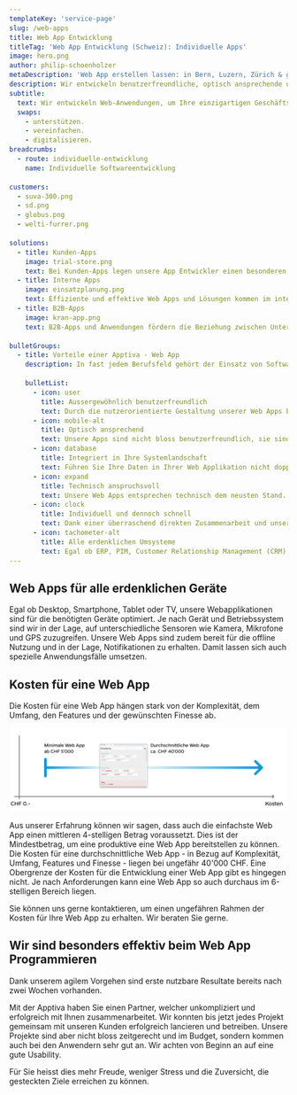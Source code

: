 ```yaml
---
templateKey: 'service-page'
slug: /web-apps
title: Web App Entwicklung
titleTag: 'Web App Entwicklung (Schweiz): Individuelle Apps'
image: hero.png
author: philip-schoenholzer
metaDescription: 'Web App erstellen lassen: in Bern, Luzern, Zürich & ganze Schweiz ✅ Pünktlich ✅ CH Entwickler ✅ kostenlose Beratung'
description: Wir entwickeln benutzerfreundliche, optisch ansprechende und technisch anspruchsvolle Web Apps, um Ihre einzigartigen Geschäftsprozesse abzubilden.
subtitle:
  text: Wir entwickeln Web-Anwendungen, um Ihre einzigartigen Geschäftsprozesse zu
  swaps:
    - unterstützen.
    - vereinfachen.
    - digitalisieren.
breadcrumbs:
  - route: individuelle-entwicklung
    name: Individuelle Softwareentwicklung

customers:
  - suva-300.png
  - sd.png
  - globus.png
  - welti-furrer.png

solutions:
  - title: Kunden-Apps
    image: trial-store.png
    text: Bei Kunden-Apps legen unsere App Entwickler einen besonderen Fokus auf ein ansprechendes Design und einfache Bedienung. So steht einem guten Kundenerlebnis auf jeder Plattform nichts im Weg.
  - title: Interne Apps
    image: einsatzplanung.png
    text: Effiziente und effektive Web Apps und Lösungen kommen im internen Gebrauch besonders gut an. Entsprechend legen unsere App Entwickler den Fokus auf die Unterstützung des Anwenders, ohne ihm im Weg zu stehen.
  - title: B2B-Apps
    image: kran-app.png
    text: B2B-Apps und Anwendungen fördern die Beziehung zwischen Unternehmen. Um dies optimal zu unterstützen, digitalisieren wir die entsprechenden Unternehmensprozesse einfach und verständlich auf allen relevanten Plattformen.

bulletGroups:
  - title: Vorteile einer Apptiva - Web App
    description: In fast jedem Berufsfeld gehört der Einsatz von Softwareprodukten zum Alltag. Umso wichtiger ist es, dass die Verwendung dieser Hilfsmittel problemlos funktioniert. Bestenfalls machen die Apps und Applikationen sogar Spass. Bei der individuellen <a href="/">Softwareentwicklung</a> halten wir uns an das <a target="_blank" rel="noopener noreferrer" href="http://www.lean-enterprise-app.com/">Manifest der Lean Enterprise App</a>.

    bulletList:
      - icon: user
        title: Ausser­gewöhnlich benutzer­freundlich
        text: Durch die nutzerorientierte Gestaltung unserer Web Apps befinden sich die Anwender im Zentrum. Sie erhalten eine Web App Lösung die verständlich, einfach und schnell zu bedienen ist.
      - icon: mobile-alt
        title: Optisch ansprechend
        text: Unsere Apps sind nicht bloss benutzerfreundlich, sie sind auch optisch ansprechend.
      - icon: database
        title: Integriert in Ihre System­landschaft
        text: Führen Sie Ihre Daten in Ihrer Web Applikation nicht doppelt. Die Daten werden aus bestehenden Systemen bezogen und die Resultate zurückgeschrieben.
      - icon: expand
        title: Technisch anspruchsvoll
        text: Unsere Web Apps entsprechen technisch dem neusten Stand. Unsere Software-Ingenieure und Web Entwickler können auch komplexe Anforderungen erfolgreich und hochwertig umsetzen.
      - icon: clock
        title: Individuell und dennoch schnell
        text: Dank einer überraschend direkten Zusammenarbeit und unserem agilen Vorgehen sind bereits nach wenigen Tagen die ersten Ergebnisse im Einsatz. Unsere IT Experten kennen sich bestens aus mit allen gängigen Technologien und Programmiersprachen in den Bereichen Progressive Web App, Desktop App, Native Apps, Websites und Mobile Apps.
      - icon: tachometer-alt
        title: Alle erdenklichen Umsysteme
        text: Egal ob ERP, PIM, Customer Relationship Management (CRM), Content Management System (CMS), Buchhaltungs- oder Branchenlösung, wir integrieren technisch anspruchsvolle Umsysteme souverän.
---
```


## Web Apps für alle erdenklichen Geräte

Egal ob Desktop, Smartphone, Tablet oder TV, unsere Webapplikationen sind für die benötigten Geräte optimiert. Je nach Gerät und Betriebssystem sind wir in der Lage, auf unterschiedliche Sensoren wie Kamera, Mikrofone und GPS zuzugreifen. Unsere Web Apps sind zudem bereit für die offline Nutzung und in der Lage, Notifikationen zu erhalten. Damit lassen sich auch spezielle Anwendungsfälle umsetzen.

## Kosten für eine Web App

Die Kosten für eine Web App hängen stark von der Komplexität, dem Umfang, den Features und der gewünschten Finesse ab.

![Kosten für eine Web App Entwicklung](kosten-web-app.png)

Aus unserer Erfahrung können wir sagen, dass auch die einfachste Web App einen mittleren 4-stelligen Betrag voraussetzt. Dies ist der Mindestbetrag, um eine produktive eine Web App bereitstellen zu können. Die Kosten für eine durchschnittliche Web App - in Bezug auf Komplexität, Umfang, Features und Finesse - liegen bei ungefähr 40'000 CHF. Eine Obergrenze der Kosten für die Entwicklung einer Web App gibt es hingegen nicht. Je nach Anforderungen kann eine Web App so auch durchaus im 6-stelligen Bereich liegen.

Sie können uns gerne kontaktieren, um einen ungefähren Rahmen der Kosten für Ihre Web App zu erhalten. Wir beraten Sie gerne.

## Wir sind besonders effektiv beim Web App Programmieren

Dank unserem agilem Vorgehen sind erste nutzbare Resultate bereits nach zwei Wochen vorhanden.

Mit der Apptiva haben Sie einen Partner, welcher unkompliziert und erfolgreich mit Ihnen zusammenarbeitet. Wir konnten bis jetzt jedes Projekt gemeinsam mit unseren Kunden erfolgreich lancieren und betreiben. Unsere Projekte sind aber nicht bloss zeitgerecht und im Budget, sondern kommen auch bei den Anwendern sehr gut an. Wir achten von Beginn an auf eine gute Usability.

Für Sie heisst dies mehr Freude, weniger Stress und die Zuversicht, die gesteckten Ziele erreichen zu können.
